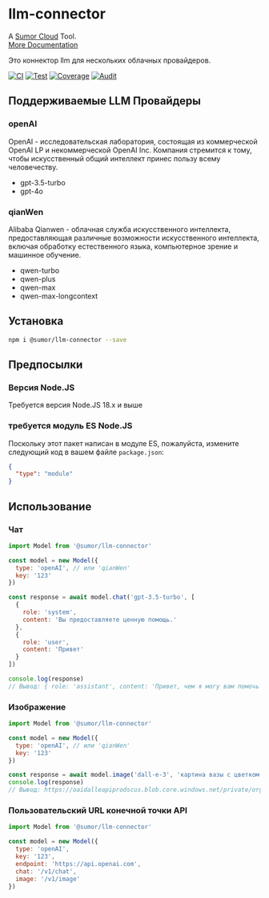 # llm-connector

A [Sumor Cloud](https://sumor.cloud) Tool.  
[More Documentation](https://sumor.cloud/llm-connector)

Это коннектор llm для нескольких облачных провайдеров.

[![CI](https://github.com/sumor-cloud/llm-connector/actions/workflows/ci.yml/badge.svg)](https://github.com/sumor-cloud/llm-connector/actions/workflows/ci.yml)
[![Test](https://github.com/sumor-cloud/llm-connector/actions/workflows/ut.yml/badge.svg)](https://github.com/sumor-cloud/llm-connector/actions/workflows/ut.yml)
[![Coverage](https://github.com/sumor-cloud/llm-connector/actions/workflows/coverage.yml/badge.svg)](https://github.com/sumor-cloud/llm-connector/actions/workflows/coverage.yml)
[![Audit](https://github.com/sumor-cloud/llm-connector/actions/workflows/audit.yml/badge.svg)](https://github.com/sumor-cloud/llm-connector/actions/workflows/audit.yml)

## Поддерживаемые LLM Провайдеры

### openAI

OpenAI - исследовательская лаборатория, состоящая из коммерческой OpenAI LP и некоммерческой OpenAI Inc. Компания стремится к тому, чтобы искусственный общий интеллект принес пользу всему человечеству.

- gpt-3.5-turbo
- gpt-4o

### qianWen

Alibaba Qianwen - облачная служба искусственного интеллекта, предоставляющая различные возможности искусственного интеллекта, включая обработку естественного языка, компьютерное зрение и машинное обучение.

- qwen-turbo
- qwen-plus
- qwen-max
- qwen-max-longcontext

## Установка

```bash
npm i @sumor/llm-connector --save
```

## Предпосылки

### Версия Node.JS

Требуется версия Node.JS 18.x и выше

### требуется модуль ES Node.JS

Поскольку этот пакет написан в модуле ES,
пожалуйста, измените следующий код в вашем файле `package.json`:

```json
{
  "type": "module"
}
```

## Использование

### Чат

```javascript
import Model from '@sumor/llm-connector'

const model = new Model({
  type: 'openAI', // или 'qianWen'
  key: '123'
})

const response = await model.chat('gpt-3.5-turbo', [
  {
    role: 'system',
    content: 'Вы предоставляете ценную помощь.'
  },
  {
    role: 'user',
    content: 'Привет'
  }
])

console.log(response)
// Вывод: { role: 'assistant', content: 'Привет, чем я могу вам помочь сегодня?' }
```

### Изображение

```javascript
import Model from '@sumor/llm-connector'

const model = new Model({
  type: 'openAI', // или 'qianWen'
  key: '123'
})

const response = await model.image('dall-e-3', 'картина вазы с цветком', '1024x1024')
console.log(response)
// Вывод: https://oaidalleapiprodscus.blob.core.windows.net/private/org-B7O45Q0iSubrkWb...
```

### Пользовательский URL конечной точки API

```javascript
import Model from '@sumor/llm-connector'

const model = new Model({
  type: 'openAI',
  key: '123',
  endpoint: 'https://api.openai.com',
  chat: '/v1/chat',
  image: '/v1/image'
})
```
